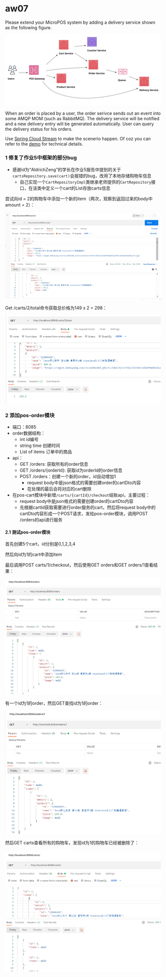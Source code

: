 # aw07

Please extend your MicroPOS system by adding a delivery service shown as the following figure.

![](10-pos.svg)

When an order is placed by a user, the order serivce sends out an event into some AMQP MOM (such as RabbitMQ). The delivery service will be notified and a new delivery entry will be generated automatically. User can query the delivery status for his orders.

Use [Spring Cloud Stream](https://spring.io/projects/spring-cloud-stream) to make the scenerio happen. Of coz you can refer to the [demo](https://github.com/sa-spring/stream-loan) for technical details.



### 1 修复了作业5中框架的部分bug

- 感谢id为“AldrichZeng”的学长在作业5报告中提到的关于`cartsRepository.save(cart)`会报错的bug，改用了本地存储购物车信息
  - 自己实现一个`CartRepositoryImpl`类继承老师提供的`CartRepository`接口，在该类中定义一个cart的List存放carts信息

尝试向id = 2的购物车中添加一个新的item（两次，观察到返回过来的body中amount = 2）：

![1](ref/1.png)

Get /carts/2/total命令获取总价格为149 x 2 = 298：

![2](ref/2.png)



### 2 添加pos-order模块

- 端口：8085
- order数据结构：
  - int id编号
  - string time 创建时间
  - List of items 订单中的商品
- api：
  - GET /orders: 获取所有的order信息
  - GET /orders/{orderId}: 获取id为orderId的order信息
  - POST /orders：创建一个新的order，id自动增加1
    - request body中是json格式的需要创建order的cartDto内容
    - 在处理的最后会将对应的cart删除
- 在pos-cart模块中新增`/carts/{cartId}/checkout`结账api，主要过程：
  - request body中是json格式的需要创建order的cartDto内容
  - 先根据cartId获取需要进行order服务的cart，然后将request body中的cartDto内容形成一个POST请求，发给pos-order模块，调用POST /orders的api进行服务

#### 2.1 测试pos-order模块

首先创建5个cart，id分别是0,1,2,3,4

然后向id为1的cart中添加item

最后调用POST carts/1/checkout，然后使用GET orders和GET orders/1查看结果：

![3](ref/3.png)

有一个id为1的order，然后GET查找id为1的order：

![4](ref/4.png)

然后GET carts查看所有的购物车，发现id为1的购物车已经被删除了：

![5](ref/5.png)